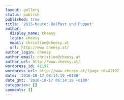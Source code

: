 ```yaml
---
layout: gallery
status: publish
published: true
title: '2015-heute: Belfast und Puppet'
author:
  display_name: cheesy
  login: cheesy
  email: christine@cheesy.at
  url: http://www.cheesy.at/
author_login: cheesy
author_email: christine@cheesy.at
author_url: http://www.cheesy.at/
wordpress_id: 41197
wordpress_url: http://www.cheesy.at/?page_id=41197
date: '2016-10-17 08:14:19 +0100'
date_gmt: '2016-10-17 06:14:19 +0100'
categories: []
comments: []
---
```

